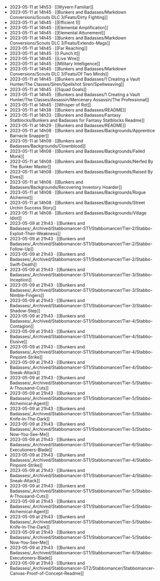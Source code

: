 - 2023-05-11 at 14h53 · [[Wyvern Familiar]]
- 2023-05-11 at 14h45 · [[Bunkers and Badasses/Markdown Conversions/Scouts DLC 3/Feats/Dirty Fighting]]
- 2023-05-11 at 14h45 · [[Efficient 1]]
- 2023-05-11 at 14h45 · [[Elemental Amplification]]
- 2023-05-11 at 14h45 · [[Elemental Attunement]]
- 2023-05-11 at 14h45 · [[Bunkers and Badasses/Markdown Conversions/Scouts DLC 3/Feats/Extendo-Mags]]
- 2023-05-11 at 14h45 · [[Far Reaching]]
- 2023-05-11 at 14h45 · [[I Punch It]]
- 2023-05-11 at 14h45 · [[Live Wire]]
- 2023-05-11 at 14h45 · [[Military Intelligence]]
- 2023-05-11 at 14h45 · [[Bunkers and Badasses/Markdown Conversions/Scouts DLC 3/Feats/Of Two Minds]]
- 2023-05-11 at 14h45 · [[Bunkers and Badasses/1 Creating a Vault Hunter/The Classes/Siren/Spellshot Siren/Spellweaving]]
- 2023-05-11 at 14h45 · [[Squad Goals]]
- 2023-05-11 at 14h45 · [[Bunkers and Badasses/1 Creating a Vault Hunter/The Classes/Assassin/Mercenary Assassin/The Professional]]
- 2023-05-11 at 14h45 · [[Whisper of Rot]]
- 2023-05-11 at 14h38 · [[Bunkers and Badasses/README]]
- 2023-05-11 at 14h33 · [[Bunkers and Badasses/Fantasy Statblocks/Bunkers and Badasses for Fantasy Statblocks Readme]]
- 2023-05-11 at 14h29 · [[Bunkers and Badasses/README]]
- 2023-05-11 at 14h08 · [[Bunkers and Badasses/Backgrounds/Apprentice Barnacle Snapper]]
- 2023-05-11 at 14h08 · [[Bunkers and Badasses/Backgrounds/Clownblood]]
- 2023-05-11 at 14h08 · [[Bunkers and Badasses/Backgrounds/Failed Monk]]
- 2023-05-11 at 14h08 · [[Bunkers and Badasses/Backgrounds/Nerfed By The Bunker Master]]
- 2023-05-11 at 14h08 · [[Bunkers and Badasses/Backgrounds/Raised By Elves]]
- 2023-05-11 at 14h08 · [[Bunkers and Badasses/Backgrounds/Recovering Inventory Hoarder]]
- 2023-05-11 at 14h08 · [[Bunkers and Badasses/Backgrounds/Rogue Alchemist]]
- 2023-05-11 at 14h08 · [[Bunkers and Badasses/Backgrounds/Street Urchin Success Story]]
- 2023-05-11 at 14h08 · [[Bunkers and Badasses/Backgrounds/Village Idiot]]
- 2023-05-09 at 21h43 · [[Bunkers and Badasses/_Archived/Stabbomancer-ST1/Stabbomancer/Tier-2/Stabbo-Exploit-Their-Weakness]]
- 2023-05-09 at 21h43 · [[Bunkers and Badasses/_Archived/Stabbomancer-ST1/Stabbomancer/Tier-2/Stabbo-Follow-Up]]
- 2023-05-09 at 21h43 · [[Bunkers and Badasses/_Archived/Stabbomancer-ST1/Stabbomancer/Tier-2/Stabbo-Swift-Death]]
- 2023-05-09 at 21h43 · [[Bunkers and Badasses/_Archived/Stabbomancer-ST1/Stabbomancer/Tier-3/Stabbo-Inception]]
- 2023-05-09 at 21h43 · [[Bunkers and Badasses/_Archived/Stabbomancer-ST1/Stabbomancer/Tier-3/Stabbo-Nimble-Fingers]]
- 2023-05-09 at 21h43 · [[Bunkers and Badasses/_Archived/Stabbomancer-ST1/Stabbomancer/Tier-3/Stabbo-Shadow-Step]]
- 2023-05-09 at 21h43 · [[Bunkers and Badasses/_Archived/Stabbomancer-ST1/Stabbomancer/Tier-4/Stabbo-Contagion]]
- 2023-05-09 at 21h43 · [[Bunkers and Badasses/_Archived/Stabbomancer-ST1/Stabbomancer/Tier-4/Stabbo-Elusive]]
- 2023-05-09 at 21h43 · [[Bunkers and Badasses/_Archived/Stabbomancer-ST1/Stabbomancer/Tier-4/Stabbo-Pinpoint-Strike]]
- 2023-05-09 at 21h43 · [[Bunkers and Badasses/_Archived/Stabbomancer-ST1/Stabbomancer/Tier-4/Stabbo-Sneak-Attack]]
- 2023-05-09 at 21h43 · [[Bunkers and Badasses/_Archived/Stabbomancer-ST1/Stabbomancer/Tier-5/Stabbo-A-Thousand-Cuts]]
- 2023-05-09 at 21h43 · [[Bunkers and Badasses/_Archived/Stabbomancer-ST1/Stabbomancer/Tier-5/Stabbo-Alchemical-Agent]]
- 2023-05-09 at 21h43 · [[Bunkers and Badasses/_Archived/Stabbomancer-ST1/Stabbomancer/Tier-5/Stabbo-Knife-In-The-Dark]]
- 2023-05-09 at 21h43 · [[Bunkers and Badasses/_Archived/Stabbomancer-ST1/Stabbomancer/Tier-5/Stabbo-Now-You-See-Me]]
- 2023-05-09 at 21h43 · [[Bunkers and Badasses/_Archived/Stabbomancer-ST1/Stabbomancer/Tier-6/Stabbo-Executioners-Blade]]
- 2023-05-09 at 21h43 · [[Bunkers and Badasses/_Archived/Stabbomancer-ST1/Stabbomancer/Tier-4/Stabbo-Pinpoint-Strike]]
- 2023-05-09 at 21h43 · [[Bunkers and Badasses/_Archived/Stabbomancer-ST1/Stabbomancer/Tier-4/Stabbo-Sneak-Attack]]
- 2023-05-09 at 21h43 · [[Bunkers and Badasses/_Archived/Stabbomancer-ST1/Stabbomancer/Tier-5/Stabbo-A-Thousand-Cuts]]
- 2023-05-09 at 21h43 · [[Bunkers and Badasses/_Archived/Stabbomancer-ST1/Stabbomancer/Tier-5/Stabbo-Alchemical-Agent]]
- 2023-05-09 at 21h43 · [[Bunkers and Badasses/_Archived/Stabbomancer-ST1/Stabbomancer/Tier-5/Stabbo-Knife-In-The-Dark]]
- 2023-05-09 at 21h43 · [[Bunkers and Badasses/_Archived/Stabbomancer-ST1/Stabbomancer/Tier-5/Stabbo-Now-You-See-Me]]
- 2023-05-09 at 21h43 · [[Bunkers and Badasses/_Archived/Stabbomancer-ST1/Stabbomancer/Tier-6/Stabbo-Executioners-Blade]]
- 2023-05-09 at 21h43 · [[Bunkers and Badasses/_Archived/Stabbomancer-ST2/Stabbomancer/Stabbomancer-Canvas-Proof-of-Concept-Readme]]
